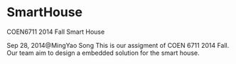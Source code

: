 SmartHouse
==========

COEN6711 2014 Fall  Smart House

Sep 28, 2014@MingYao Song
This is our assigment of COEN 6711 2014 Fall. Our team aim to design a embedded solution for the smart house. 
